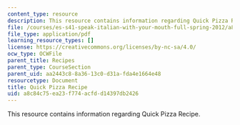 ```yaml
---
content_type: resource
description: This resource contains information regarding Quick Pizza Recipe.
file: /courses/es-s41-speak-italian-with-your-mouth-full-spring-2012/a8c84c75ea23f774acfdd14397db2426_MITES_S41S12_recipe_3.pdf
file_type: application/pdf
learning_resource_types: []
license: https://creativecommons.org/licenses/by-nc-sa/4.0/
ocw_type: OCWFile
parent_title: Recipes
parent_type: CourseSection
parent_uid: aa2443c8-8a36-13c0-d31a-fda4e1664e48
resourcetype: Document
title: Quick Pizza Recipe
uid: a8c84c75-ea23-f774-acfd-d14397db2426
---
```

This resource contains information regarding Quick Pizza Recipe.